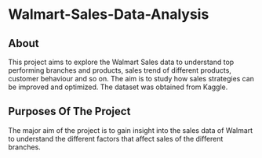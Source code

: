 # Walmart-Sales-Data-Analysis
## About
This project aims to explore the Walmart Sales data to understand top performing branches and products, sales trend of different products, customer behaviour and so on. The aim is to study how sales strategies can be improved and optimized. The dataset was obtained from Kaggle.
## Purposes Of The Project
The major aim of the project is to gain insight into the sales data of Walmart to understand the different factors that affect sales of the different branches.
